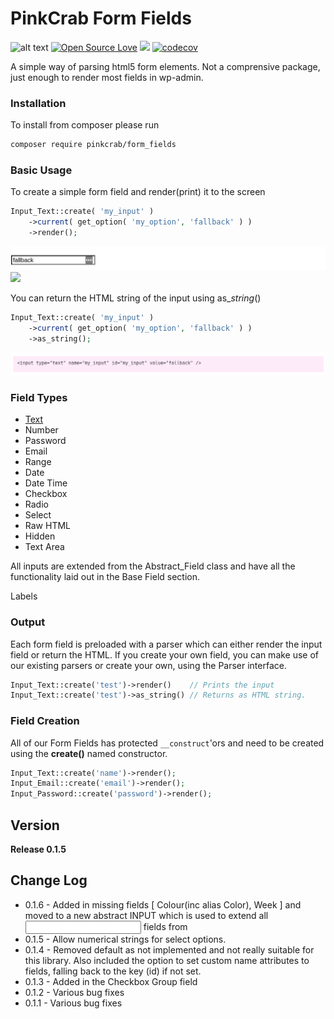 # PinkCrab Form Fields #

![alt text](https://img.shields.io/badge/Current_Version-0.1.5-yellow.svg?style=flat " ") 
[![Open Source Love](https://badges.frapsoft.com/os/mit/mit.svg?v=102)](https://github.com/ellerbrock/open-source-badge/)
![](https://github.com/Pink-Crab/Form-Fields/workflows/GitHub_CI/badge.svg " ")
[![codecov](https://codecov.io/gh/Pink-Crab/Form-Fields/branch/master/graph/badge.svg?token=ZE140NBNPG)](https://codecov.io/gh/Pink-Crab/Form-Fields)



A simple way of parsing html5 form elements. Not a comprensive package, just enough to render most fields in wp-admin.
### Installation

To install from composer please run

```bash
composer require pinkcrab/form_fields
```

### Basic Usage

To create a simple form field and render\(print\) it to the screen

```php
Input_Text::create( 'my_input' )
    ->current( get_option( 'my_option', 'fallback' ) )
    ->render();
```

![](/docs/assets/simple_input.png)
![](/docs/assets/basic_input_with_current.pngassets/simple_input.png)

You can return the HTML string of the input using as\__string_\(\)

```php
Input_Text::create( 'my_input' )
    ->current( get_option( 'my_option', 'fallback' ) )
    ->as_string();
```

![](/docs/assets/simple_input_html.png)

### Field Types

* [Text](https://glynn-quelch.gitbook.io/pinkcrab/modules/modules/form-fields/input_text)
* Number
* Password
* Email
* Range
* Date
* Date Time
* Checkbox
* Radio
* Select
* Raw HTML
* Hidden
* Text Area

All inputs are extended from the Abstract\_Field class and have all the functionality laid out in the Base Field section.

Labels

### Output

Each form field is preloaded with a parser which can either render the input field or return the HTML. If you create your own field, you can make use of our existing parsers or create your own, using the Parser interface.

```php
Input_Text::create('test')->render()    // Prints the input
Input_Text::create('test')->as_string() // Returns as HTML string.
```

### Field Creation

All of our Form Fields has protected `__construct`'ors and need to be created using the **create\(\)** named constructor.

```php
Input_Text::create('name')->render();
Input_Email::create('email')->render();
Input_Password::create('password')->render();
```

## Version ##
**Release 0.1.5**

## Change Log
* 0.1.6 - Added in missing fields [ Colour(inc alias Color), Week ] and moved to a new abstract INPUT which is used to extend all <INPUT> fields from
* 0.1.5 - Allow numerical strings for select options.
* 0.1.4 - Removed default as not implemented and not really suitable for this library. Also included the option to set custom name attributes to fields, falling back to the key (id) if not set.
* 0.1.3 - Added in the Checkbox Group field
* 0.1.2 - Various bug fixes
* 0.1.1 - Various bug fixes


